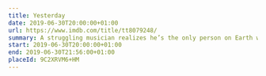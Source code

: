 ```yaml
---
title: Yesterday
date: 2019-06-30T20:00:00+01:00
url: https://www.imdb.com/title/tt8079248/
summary: A struggling musician realizes he’s the only person on Earth who can remember The Beatles after waking up in an alternate timeline where they never existed.
start: 2019-06-30T20:00:00+01:00
end: 2019-06-30T21:56:00+01:00
placeId: 9C2XRVM6+HM
---
```

